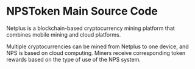 # NPSToken Main Source Code

Netplus is a blockchain-based cryptocurrency mining platform that combines mobile mining and cloud platforms.

Multiple cryptocurrencies can be mined from Netplus to one device, and NPS is based on cloud computing.
Miners receive corresponding token rewards based on the type of use of the NPS system.